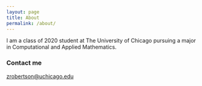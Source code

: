 ```yaml
---
layout: page
title: About
permalink: /about/
---
```


I am a class of 2020 student at The University of Chicago pursuing a major in Computational and Applied Mathematics.

### Contact me

[zrobertson@uchicago.edu](mailto:zrobertson@uchicago.edu)
